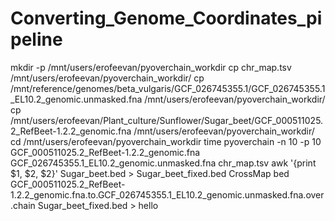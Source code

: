 # Converting_Genome_Coordinates_pipeline
mkdir -p /mnt/users/erofeevan/pyoverchain_workdir
cp chr_map.tsv /mnt/users/erofeevan/pyoverchain_workdir/
cp /mnt/reference/genomes/beta_vulgaris/GCF_026745355.1/GCF_026745355.1_EL10.2_genomic.unmasked.fna /mnt/users/erofeevan/pyoverchain_workdir/
cp /mnt/users/erofeevan/Plant_culture/Sunflower/Sugar_beet/GCF_000511025.2_RefBeet-1.2.2_genomic.fna /mnt/users/erofeevan/pyoverchain_workdir/
cd /mnt/users/erofeevan/pyoverchain_workdir
time pyoverchain -n 10 -p 10  GCF_000511025.2_RefBeet-1.2.2_genomic.fna GCF_026745355.1_EL10.2_genomic.unmasked.fna chr_map.tsv
awk '{print $1, $2, $2}' Sugar_beet.bed > Sugar_beet_fixed.bed
CrossMap bed GCF_000511025.2_RefBeet-1.2.2_genomic.fna.to.GCF_026745355.1_EL10.2_genomic.unmasked.fna.over.chain Sugar_beet_fixed.bed > hello
